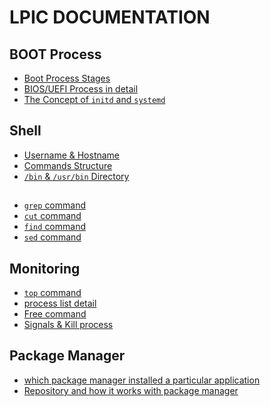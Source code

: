 # LPIC DOCUMENTATION

## BOOT Process

- <a href="Boot-Process/boot-process-stages.md">Boot Process Stages</a>
- <a href="Boot-Process/BIOS-UEFI.md">BIOS/UEFI Process in detail</a>
- <a href="Boot-Process/initd-systemd.md">The Concept of `initd` and `systemd`</a>

## Shell

- <a href="shell/username-hostname.md">Username & Hostname</a>
- <a href="shell/command-structure.md">Commands Structure</a>
- <a href="shell/bin-directory.md">`/bin` & `/usr/bin` Directory</a>

## 

- <a href="grep.md">`grep` command </a>
- <a href="cut-command.md"> `cut` command </a>
- <a href="find-command.md"> `find` command </a>
- <a href="sed-command.md"> `sed` command </a>

## Monitoring 

- <a href="Monitoring/top.md"> `top` command </a>
- <a href="Monitoring/process-list.md"> process list detail </a>
- <a href="Monitoring/free-command.md"> Free command </a>
- <a href="Monitoring/signal-kill.md"> Signals & Kill process </a>

## Package Manager

- <a href="Package-Manager/which-package.md"> which package manager installed a particular application </a>
- <a href="Package-Manager/repository-system.md"> Repository and how it works with package manager </a>


